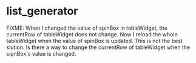 list_generator
==============

FIXME: When I changed the value of spinBox in tableWidget, the currentRow of tableWidget does not change. Now I reload the whole tableWidget when the value of spinBox is updated. This is not the best slution. Is there a way to change the currentRow of tableWidget when the sipnBox's value is changed. 

